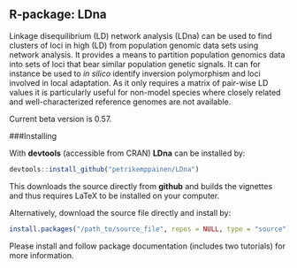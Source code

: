 R-package: LDna
-------------

Linkage disequilibrium (LD) network analysis (LDna) can be used to find clusters of loci in high (LD) from population genomic data sets using network analysis. It provides a means to partition population genomics data into sets of loci that bear similar population genetic signals. It can for instance be used to *in silico* identify inversion polymorphism and loci involved in local adaptation. As it only requires a matrix of pair-wise LD values it is particularly useful for non-model species where closely related and well-characterized reference genomes are not available.

Current beta version is 0.57.

###Installing

With **devtools** (accessible from CRAN) **LDna** can be installed by:
```r
devtools::install_github("petrikemppainen/LDna")
```
This downloads the source directly from **github** and builds the vignettes and thus requires LaTeX to be installed on your computer.

Alternatively, download the source file directly and install by:
```r
install.packages("/path_to/source_file", repos = NULL, type = "source")
```
Please install and follow package documentation (includes two tutorials) for more information.